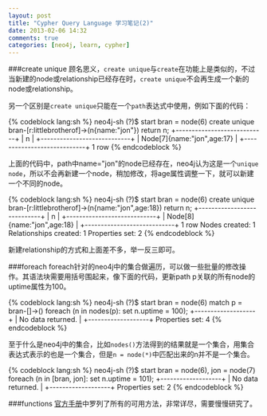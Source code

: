 ```yaml
---
layout: post
title: "Cypher Query Language 学习笔记(2)"
date: 2013-02-06 14:32
comments: true
categories: [neo4j, learn, cypher]
---
```


###create unique
顾名思义，`create unique`与`create`在功能上是类似的，不过当新建的node或relationship已经存在时，`create unique`不会再生成一个新的node或relationship。

另一个区别是`create unique`只能在一个`path`表达式中使用，例如下面的代码：

{% codeblock lang:sh %}
neo4j-sh (?)$ start bran = node(6) create unique bran-[r:littlebrotherof]->(n{name:"jon"}) return n;
+----------------------------+
| n                          |
+----------------------------+
| Node[7]{name:"jon",age:17} |
+----------------------------+
1 row
{% endcodeblock %}

上面的代码中，path中name="jon"的node已经存在，neo4j认为这是一个`unique node`，所以不会再新建一个node，稍加修改，将age属性调整一下，就可以新建一个不同的node。

{% codeblock lang:sh %}
neo4j-sh (?)$ start bran = node(6) create unique bran-[r:littlebrotherof]->(n{name:"jon",age:18}) return n;
+----------------------------+
| n                          |
+----------------------------+
| Node[8]{name:"jon",age:18} |
+----------------------------+
1 row
Nodes created: 1
Relationships created: 1
Properties set: 2
{% endcodeblock %}

新建relationship的方式和上面差不多，举一反三即可。

###foreach
foreach针对的neo4j中的集合做遍历，可以做一些批量的修改操作。其语法块需要用括号围起来，像下面的代码，更新path p关联的所有node的uptime属性为100。

{% codeblock lang:sh %}
neo4j-sh (?)$ start bran = node(6) match p = bran-[]->() foreach (n in nodes(p): set n.uptime = 100);
+-------------------+
| No data returned. |
+-------------------+
Properties set: 4
{% endcodeblock %}

至于什么是neo4j中的集合，比如`nodes()`方法得到的结果就是一个集合，用集合表达式表示的也是一个集合，但是`n = node(*)`中匹配出来的n并不是一个集合。

{% codeblock lang:sh %}
neo4j-sh (?)$ start bran = node(6), jon = node(7) foreach (n in [bran, jon]: set n.uptime = 101);
+-------------------+
| No data returned. |
+-------------------+
Properties set: 2
{% endcodeblock %}

###functions
[官方手册](http://docs.neo4j.org/chunked/milestone/query-function.html)中罗列了所有的可用方法，非常详尽，需要慢慢研究了。
